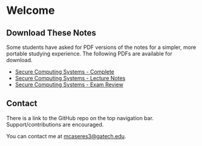 # Welcome

## Download These Notes

Some students have asked for PDF versions of the notes for a simpler, more portable
studying experience. The following PDFs are available for download.

- [Secure Computing Systems - Complete](https://payhip.com/b/0lhx "The complete set of SCS notes, including lecture notes and exam review materials.")
- [Secure Computing Systems - Lecture Notes](https://payhip.com/b/FZP3 "The complete set of SCS lecture notes, covering content from all thirteen lectures.")
- [Secure Computing Systems - Exam Review](https://payhip.com/b/U4Hl "The complete set of SCS exam review notes, containing study material for the midterm and final exams.")

## Contact

There is a link to the GitHub repo on the top navigation bar. Support/contributions are encouraged.

You can contact me at [mcaseres3@gatech.edu](mailto:mcaseres3@gatech.edu).
